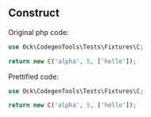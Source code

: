 ## Construct

Original php code:

```php
use Ock\CodegenTools\Tests\Fixtures\C;

return new C('alpha', 5, ['hello']);
```

Prettified code:

```php
use Ock\CodegenTools\Tests\Fixtures\C;

return new C('alpha', 5, ['hello']);
```
